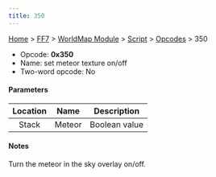```yaml
---
title: 350
---
```


[Home](/ff7-flat-wiki/Main%20Page.md) > [FF7](/ff7-flat-wiki/FF7.md) > [WorldMap Module](/ff7-flat-wiki/FF7/WorldMap%20Module.md) > [Script](/ff7-flat-wiki/FF7/WorldMap%20Module/Script.md) > [Opcodes](/ff7-flat-wiki/FF7/WorldMap%20Module/Script/Opcodes.md) > 350

-   Opcode: **0x350**
-   Name: set meteor texture on/off
-   Two-word opcode: No

#### Parameters

| Location |  Name  |  Description  |
|:--------:|:------:|:-------------:|
|  Stack   | Meteor | Boolean value |

#### Notes

Turn the meteor in the sky overlay on/off.
